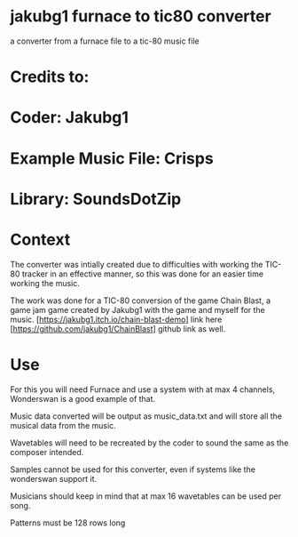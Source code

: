 # jakubg1 furnace to tic80 converter
 a converter from a furnace file to a tic-80 music file

# Credits to:

# Coder: Jakubg1
# Example Music File: Crisps
# Library: SoundsDotZip

# Context

The converter was intially created due to difficulties with working the TIC-80 tracker in an effective manner, so this was done for an easier time working the music.

The work was done for a TIC-80 conversion of the game Chain Blast, a game jam game created by Jakubg1 with the game and myself for the music. [https://jakubg1.itch.io/chain-blast-demo] link here [https://github.com/jakubg1/ChainBlast] github link as well.

# Use

For this you will need Furnace and use a system with at max 4 channels, Wonderswan is a good example of that.

Music data converted will be output as music_data.txt and will store all the musical data from the music.

Wavetables will need to be recreated by the coder to sound the same as the composer intended.

Samples cannot be used for this converter, even if systems like the wonderswan support it.

Musicians should keep in mind that at max 16 wavetables can be used per song.

Patterns must be 128 rows long